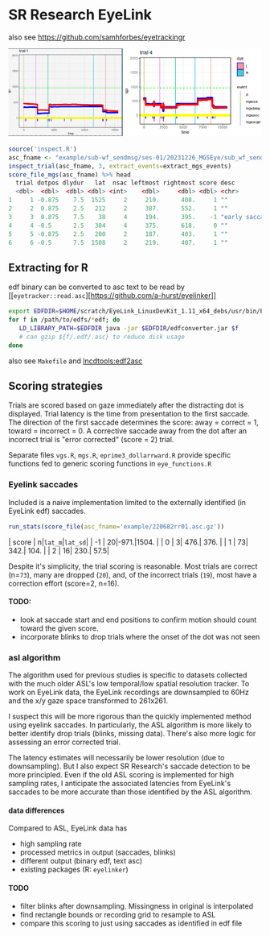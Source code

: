 # SR Research EyeLink

also see https://github.com/samhforbes/eyetrackingr

![mgs trial 1 plot](./inspect_mgs.png)
```R
source('inspect.R')
asc_fname <- "example/sub-wf_sendmsg/ses-01/20231226_MGSEye/sub_wf_sendcmd_ses_01_task_MGS_run_1_20233426153455.asc.gz"
inspect_trial(asc_fname, 3, extract_events=extract_mgs_events)
score_file_mgs(asc_fname) %>% head
  trial dotpos dlydur   lat  nsac leftmost rightmost score desc
  <dbl>  <dbl>  <dbl> <dbl> <int>    <dbl>     <dbl> <dbl> <chr>
1     1 -0.875    7.5  1525     2     210.      408.     1 ""
2     2  0.875    2.5   212     2     387.      552.     1 ""
3     3  0.875    7.5    38     4     194.      395.    -1 "early saccade"
4     4 -0.5      2.5   304     4     375.      618.     0 ""
5     5 -0.875    2.5   200     2     187.      403.     1 ""
6     6 -0.5      7.5  1508     2     219.      407.     1 ""
```

## Extracting for R

edf binary can be converted to asc text to be read by [[`eyetracker::read.asc`][https://github.com/a-hurst/eyelinker]]
```bash
export EDFDIR=$HOME/scratch/EyeLink_LinuxDevKit_1.11_x64_debs/usr/bin/EdfConverter;
for f in /path/to/edfs/*edf; do
   LD_LIBRARY_PATH=$EDFDIR java -jar $EDFDIR/edfconverter.jar $f
   # can gzip ${f/.edf/.asc} to reduce disk usage
done
```

also see `Makefile` and [lncdtools:edf2asc](https://github.com/lncd/lncdtools/blob/master/edf2asc)

## Scoring strategies
Trials are scored based on gaze immediately after the distracting dot is displayed. Trial latency is the time from presentation to the first saccade. The direction of the first saccade determines the score: away = correct = 1, toward = incorrect = 0. A corrective saccade away from the dot after an incorrect trial is "error corrected" (score = 2) trial.

Separate files `vgs.R`, `mgs.R`, `eprime3_dollarrward.R` provide specific functions fed to generic scoring functions in `eye_functions.R`

### Eyelink saccades
Included is a naive implementation limited to the externally identified (in EyeLink edf) saccades. 

```R
run_stats(score_file(asc_fname='example/220682rr01.asc.gz'))
```

|   score  |  n|`lat_m`|`lat_sd`|
|      -1  | 20|-971.|1504. |
|       0  |  3| 476.| 376. |
|       1  | 73| 342.| 104. |
|       2  | 16| 230.|  57.5|


Despite it's simplicity, the trial scoring is reasonable.
Most trials are correct (n=`73`), many are dropped (`20`), and, of the incorrect trials (`19`), most have a correction effort (score=2, n=16).


#### TODO:
 * look at saccade start and end positions to confirm motion should count toward the given score.
 * incorporate blinks to drop trials where the onset of the dot was not seen

### asl algorithm
The algorithm used for previous studies is specific to datasets collected with the much older ASL's low temporal/low spatial resolution tracker. To work on EyeLink data, the EyeLink recordings are downsampled to 60Hz and the x/y gaze space transformed to 261x261.


I suspect this will be more rigorous than the quickly implemented method using eyelink saccades. In particularly, the ASL algorithm is more likely to better identify drop trials (blinks, missing data). There's also more logic for assessing an error corrected trial.

The latency estimates will necessarily be lower resolution (due to downsampling). But I also expect SR Research's saccade detection to be more principled. Even if the old ASL scoring is implemented for high sampling rates, I anticipate the associated latencies from EyeLink's saccades to be more accurate than those identified by the ASL algorithm.

#### data differences

Compared to ASL, EyeLink data has
  * high sampling rate
  * processed metrics in output (saccades, blinks)
  * different output (binary edf, text asc)
  * existing packages (R: `eyelinker`)

#### TODO
 - filter blinks after downsampling. Missingness in original is interpolated
 - find rectangle bounds or recording grid to resample to ASL
 - compare this scoring to just using saccades as identified in edf file
